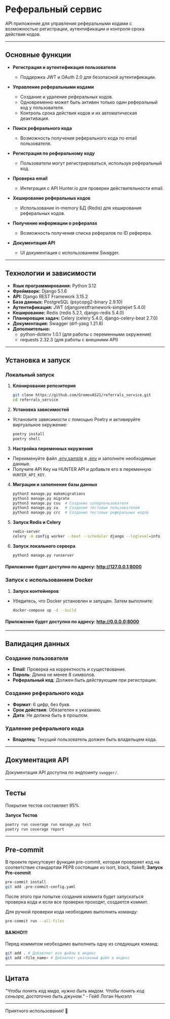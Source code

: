 # Реферальный сервис

API приложение для управления реферальными кодами с возможностью регистрации, аутентификации и контроля срока действия кодов.

---

## Основные функции

- **Регистрация и аутентификация пользователя**  
  - Поддержка JWT и OAuth 2.0 для безопасной аутентификации.

- **Управление реферальными кодами**  
  - Создание и удаление реферальных кодов.  
  - Одновременно может быть активен только один реферальный код у пользователя.  
  - Контроль срока действия кодов и их автоматическая деактивация.  

- **Поиск реферального кода**  
  - Возможность получения реферального кода по email пользователя.

- **Регистрация по реферальному коду**  
  - Пользователи могут регистрироваться, используя реферальный код.

- **Проверка email**  
  - Интеграция с API Hunter.io для проверки действительности email.

- **Хеширование реферальных кодов**  
  - Использование in-memory БД (Redis) для хеширования реферальных кодов.

- **Получение информации о рефералах**  
  - Возможность получения списка рефералов по ID реферера.

- **Документация API**  
  - UI документация с использованием Swagger.

---

## Технологии и зависимости

- **Язык программирования:** Python 3.12
- **Фреймворк:** Django 5.1.6
- **API:** Django REST Framework 3.15.2
- **База данных:** PostgreSQL (psycopg2-binary 2.9.10)
- **Аутентификация:** JWT (djangorestframework-simplejwt 5.4.0)
- **Кеширование:** Redis (redis 5.2.1, django-redis 5.4.0)
- **Планировщик задач:** Celery (celery 5.4.0, django-celery-beat 2.7.0)
- **Документация:** Swagger (drf-yasg 1.21.8)
- **Дополнительно:**  
  - python-dotenv 1.0.1 (для работы с переменными окружения)  
  - requests 2.32.3 (для работы с внешними API)

---

## Установка и запуск

### Локальный запуск

1. **Клонирование репозитория**  
   ```bash
   git clone https://github.com/GromovAS21/referrals_service.git
   cd referrals_service
   ```
2. **Установка зависимостей**
- Установите зависимости с помощью Poetry и активируйте виртуальное окружение:
  ```bash
  poetry install
  poetry shell
  ```
3. **Настройка переменных окружения**
- Переименуйте файл [.env.sample](.env.sample) в [.env](.env.sample) и заполните необходимые данные.
- Получите API Key на HUNTER API и добавьте его в переменную `HUNTER_API_KEY`.

4. **Миграции и заполнение базы данных**
     ```bash
     python3 manage.py makemigrations
     python3 manage.py migrate
     python3 manage.py csu  # Создание суперпользователя
     python3 manage.py cu   # Создание тестовых пользователей
     python3 manage.py crc  # Создание тестовых реферальных кодов
     ```
5. **Запуск Redis и Celery**
     ```bash
   redis-server
   celery -A config worker --beat --scheduler django --loglevel=info
     ```
6. **Запуск локального сервера**
     ```bash
   python3 manage.py runserver
     ```
   
#### Приложение будет доступно по адресу: http://127.0.0.1:8000
   
### Запуск с использованием Docker

1. **Запуск контейнеров**
- Убедитесь, что Docker установлен и запущен. Затем выполните:
  ```bash
  docker-compose up -d --build
  ```
  
#### Приложение будет доступно по адресу: http://0.0.0.0:8000

---

## Валидация данных

### Создание пользователя
- **Email**: Проверка на корректность и существование.
- **Пароль**: Длина не менее 8 символов.
- **Реферальный код**: Должен быть действующим при регистрации.

### Создание реферального кода
- **Формат**: 6 цифр, без букв.
- **Срок действия**: Обязателен к указанию.
- **Дата**: Не должна быть в прошлом.

### Удаление реферального кода
- **Владелец**: Текущий пользователь должен быть владельцем кода.

---

## Документация API
Документация API доступна по эндпоинту `swagger/`.

---

## Тесты
Покрытие тестов составляет 95%

**Запуск Тестов**
```bash 
poetry run coverage run manage.py test
poetry run coverage report
```

---

## Pre-commit
В проекте присутсвует функция pre-commit, которая проверяет код на соответствие стандартам PEP8 состоящие из isort, black, flake8; 
**Запуск Pre-commit**
```bash
pre-commit install
git add .pre-commit-config.yaml
```
После этого при попытке создания коммита будет запускаться проверка кода и если все проверки проходят, создается коммит.

Для ручной проверки кода необходимо выполнить команду:
```bash
pre-commit run --all-files
```

#### ВАЖНО!!! ####
Перед коммитом необходимо выполнить одну из следующих команд:
```bash
git add . # Добавляет все файлы в индекс
git add <file_name> # Добавляет указанный файл в индекс
```

---

## Цитата
*"Чтобы понять код мида, нужно быть мидом. Чтобы понять код сеньора, достаточно быть джуном."* - Гейб Логан Ньюэлл

---

Приятного использования! 🚀
  
